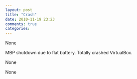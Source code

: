 ```yaml
---
layout: post
title: "Crash"
date: 2010-11-19 23:23
comments: true
categories: 
---
```


None


MBP shutdown due to flat battery. Totally crashed VirtualBox.


None


None


